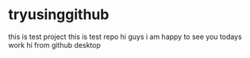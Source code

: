 # tryusinggithub
this is test project 
this is test repo 
hi guys i am happy to see you todays work
hi from github desktop
